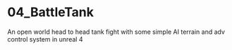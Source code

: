 # 04_BattleTank
An open world head to head tank fight with some simple AI terrain and adv control system in unreal 4
